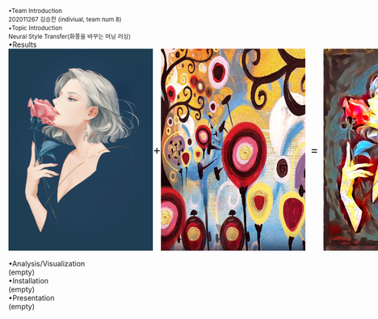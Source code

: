 <small>
•Team Introduction<br>
202011267 김승찬 (indiviual, team num 8)<br>
•Topic Introduction<br>
Neural Style Transfer(화풍을 바꾸는 머닝 러싱)<br>
</small>
•Results<br>

<div style="display: flex; align-items: center;">
  <img src="/output/combined_a01_candy height 50~1200/a01.jpg" width="286" height="400" />
  <span style="display: inline-block; font-size: 24px; margin-top: 100px; margin-bottom: 100px;">+</span>
  <img src="/output/combined_a01_candy height 50~1200/candy.jpg" width="286" height="400" />
  <span style="margin: 0 10px; font-size: 24px;">=</span>
  <img src="/output/combined_a01_candy height 50~1200/a01_candy_o_lbfgs_i_content_h_1200_m_vgg19_cw_100000.0_sw_30000.0_tv_1.0.jpg" width="286" height="400" />
</div>

<br>
•Analysis/Visualization<br>
(empty)<br>
•Installation<br>
(empty)<br>
•Presentation<br>
(empty)<br>
